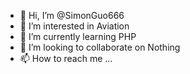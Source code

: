 - 👋 Hi, I’m @SimonGuo666
- 👀 I’m interested in Aviation
- 🌱 I’m currently learning PHP
- 💞️ I’m looking to collaborate on Nothing
- 📫 How to reach me ...

<!---
SimonGuo666/SimonGuo666 is a ✨ special ✨ repository because its `README.md` (this file) appears on your GitHub profile.
You can click the Preview link to take a look at your changes.
--->
